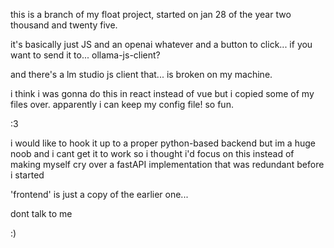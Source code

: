 this is a branch of my float project, started on jan 28 of the year two thousand and twenty five.

it's basically just JS and an openai whatever and a button to click... if you want to send it to... ollama-js-client?

and there's a lm studio js client that... is broken on my machine.

i think i was gonna do this in react instead of vue but i copied some of my files over. apparently i can keep my config file! so fun.

:3

i would like to hook it up to a proper python-based backend but im a huge noob and i cant get it to work so i thought i'd focus on this instead of making myself cry over a fastAPI implementation that was redundant before i started

'frontend' is just a copy of the earlier one...

dont talk to me

:)
